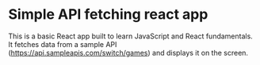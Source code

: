 # Simple API fetching react app

This is a basic React app built to learn JavaScript and React fundamentals. It fetches data from a sample API (https://api.sampleapis.com/switch/games) and displays it on the screen.
